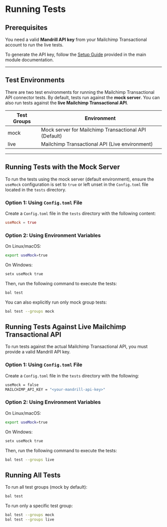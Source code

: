 # Running Tests

## Prerequisites

You need a valid **Mandrill API key** from your Mailchimp Transactional account to run the live tests.

To generate the API key, follow the [Setup Guide](../README.md#setup-guide) provided in the main module documentation.

---

## Test Environments

There are two test environments for running the Mailchimp Transactional API connector tests. By default, tests run against the **mock server**. You can also run tests against the **live Mailchimp Transactional API**.

 Test Groups  | Environment                                    
---------------|---------------------------------------------------
 mock          | Mock server for Mailchimp Transactional API (Default)  
 live          | Mailchimp Transactional API (Live environment)          

---

## Running Tests with the Mock Server

To run the tests using the mock server (default environment), ensure the `useMock` configuration is set to `true` or left unset in the `Config.toml` file located in the `tests` directory.

### Option 1: Using `Config.toml` File

Create a `Config.toml` file in the `tests` directory with the following content:

```toml
useMock = true
```
### Option 2: Using Environment Variables

On Linux/macOS:
```bash
export useMock=true
```
On Windows:
```bash
setx useMock true
```
Then, run the following command to execute the tests:
```bash
bal test
```
You can also explicitly run only mock group tests:
```bash
bal test --groups mock
```

## Running Tests Against Live Mailchimp Transactional API

To run tests against the actual Mailchimp Transactional API, you must provide a valid Mandrill API key.

### Option 1: Using ```Config.toml``` File

Create a ```Config.toml``` file in the ```tests``` directory with the following:

```bash
useMock = false
MAILCHIMP_API_KEY = "<your-mandrill-api-key>"
```
### Option 2: Using Environment Variables

On Linux/macOS:
```bash
export useMock=true
```
On Windows:
```bash
setx useMock true
```
Then, run the following command to execute the tests:
```bash
bal test --groups live
```

## Running All Tests

To run all test groups (mock by default):
```bash
bal test
```
To run only a specific test group:
```bash
bal test --groups mock
bal test --groups live
```



